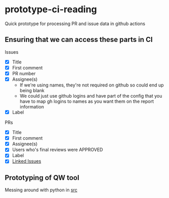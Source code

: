 # prototype-ci-reading

Quick prototype for processing PR and issue data in github actions

## Ensuring that we can access these parts in CI

Issues

- [x] Title
- [x] First comment
- [x] PR number
- [x] Assignee(s)
  - If we're using names, they're not required on github so could end up being blank
  - We could just use github logins and have part of the config that you have to map gh logins
    to names as you want them on the report information
- [x] Label

PRs

- [x] Title
- [x] First comment
- [x] Assignee(s)
- [x] Users who's final reviews were APPROVED
- [x] Label
- [x] [Linked Issues](https://github.com/cli/cli/discussions/7097#discussioncomment-5229031)

## Prototyping of QW tool

Messing around with python in [src](src)
